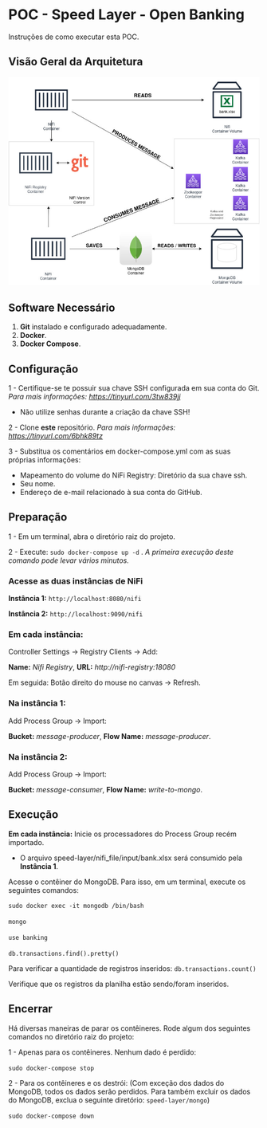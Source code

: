 

# POC - Speed Layer - Open Banking

Instruções de como executar esta POC.

## Visão Geral da Arquitetura

![Arquitetura - Visão Geral](SpeedLayer.jpg)

## Software Necessário

 1. **Git** instalado e configurado adequadamente.
 2. **Docker**.
 3. **Docker Compose**.

## Configuração

1 -  Certifique-se te possuir sua chave SSH configurada em sua conta do Git. *Para mais informações: https://tinyurl.com/3tw839jj*

 - Não utilize senhas durante a criação da chave SSH!
 
2 - Clone **este** repositório. *Para mais informações: https://tinyurl.com/6bhk89tz*

3 - Substitua os comentários em docker-compose.yml com as suas próprias informações:
 
 - Mapeamento do volume do NiFi Registry: Diretório da sua chave ssh.
 - Seu nome.
 - Endereço de e-mail relacionado à sua conta do GitHub.

## Preparação

1 - Em um terminal, abra o diretório raiz do projeto.

2 - Execute: `sudo docker-compose up -d` .  *A primeira execução deste comando pode levar vários minutos.*

### Acesse as duas instâncias de NiFi
**Instância 1:** `http://localhost:8080/nifi`

**Instância 2:** `http://localhost:9090/nifi`


### Em cada instância:
Controller Settings -> Registry Clients -> Add:

**Name:** *Nifi Registry*, **URL:** *http://nifi-registry:18080*

Em seguida: Botão direito do mouse no canvas -> Refresh.


### Na instância 1:
Add Process Group -> Import:

**Bucket:** *message-producer*, **Flow Name:** *message-producer*.


### Na instância 2:
Add Process Group -> Import:

**Bucket:** *message-consumer*, **Flow Name:** *write-to-mongo*.


## Execução
**Em cada instância:**  Inicie os processadores do Process Group recém importado.

 - O arquivo speed-layer/nifi_file/input/bank.xlsx será consumido pela **Instância 1**.
 
 Acesse o contêiner do MongoDB. Para isso, em um terminal, execute os seguintes comandos:

    sudo docker exec -it mongodb /bin/bash
        
    mongo

    use banking

    db.transactions.find().pretty()

Para verificar a quantidade de registros inseridos:
`db.transactions.count()`

Verifique que os registros da planilha estão sendo/foram inseridos.

## Encerrar
Há diversas maneiras de parar os contêineres. Rode algum dos seguintes comandos no diretório raiz do projeto: 

1 - Apenas para os contêineres. Nenhum dado é perdido:

`sudo docker-compose stop`

2 - Para os contêineres e os destrói: (Com exceção dos dados do MongoDB, todos os dados serão perdidos. Para também excluir os dados do MongoDB, exclua o seguinte diretório: `speed-layer/mongo`)

`sudo docker-compose down`


